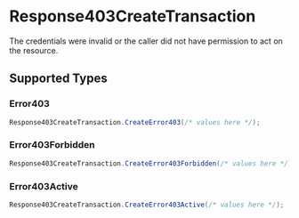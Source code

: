 # Response403CreateTransaction

The credentials were invalid or the caller did not have permission to act on the resource.


## Supported Types

### Error403

```csharp
Response403CreateTransaction.CreateError403(/* values here */);
```

### Error403Forbidden

```csharp
Response403CreateTransaction.CreateError403Forbidden(/* values here */);
```

### Error403Active

```csharp
Response403CreateTransaction.CreateError403Active(/* values here */);
```
